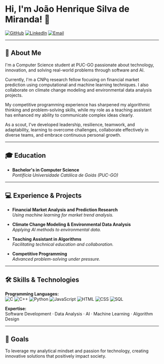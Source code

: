 # Hi, I'm João Henrique Silva de Miranda! 👋

[![GitHub](https://img.shields.io/badge/GitHub-JoaoHMiranda-181717?style=flat&logo=github&logoColor=white)](https://github.com/JoaoHMiranda)
[![LinkedIn](https://img.shields.io/badge/LinkedIn-João%20Henrique-0A66C2?style=flat&logo=linkedin&logoColor=white)](https://www.linkedin.com/in/joao-henrique-silva-de-miranda)
[![Email](https://img.shields.io/badge/Email-joaohsm13%40gmail.com-D14836?style=flat&logo=gmail&logoColor=white)](mailto:joaohsm13@gmail.com)

---

## 🚀 About Me

I'm a Computer Science student at PUC-GO passionate about technology, innovation, and solving real-world problems through software and AI.

Currently, I'm a CNPq research fellow focusing on financial market prediction using computational and machine learning techniques. I also collaborate on climate change modeling and environmental data analysis projects.

My competitive programming experience has sharpened my algorithmic thinking and problem-solving skills, while my role as a teaching assistant has enhanced my ability to communicate complex ideas clearly.

As a scout, I've developed leadership, resilience, teamwork, and adaptability, learning to overcome challenges, collaborate effectively in diverse teams, and embrace continuous personal growth.

---

## 🎓 Education

- **Bachelor's in Computer Science**  
  *Pontifícia Universidade Católica de Goiás (PUC-GO)*

---

## 💻 Experience & Projects

- **Financial Market Analysis and Prediction Research**  
  *Using machine learning for market trend analysis.*

- **Climate Change Modeling & Environmental Data Analysis**  
  *Applying AI methods to environmental data.*

- **Teaching Assistant in Algorithms**  
  *Facilitating technical education and collaboration.*

- **Competitive Programming**  
  *Advanced problem-solving under pressure.*

---

## 🛠️ Skills & Technologies

**Programming Languages:**  
![C](https://img.shields.io/badge/C-00599C?style=for-the-badge&logo=c&logoColor=white)
![C++](https://img.shields.io/badge/C++-00599C?style=for-the-badge&logo=c%2B%2B&logoColor=white)
![Python](https://img.shields.io/badge/Python-3776AB?style=for-the-badge&logo=python&logoColor=white)
![JavaScript](https://img.shields.io/badge/JavaScript-F7DF1E?style=for-the-badge&logo=javascript&logoColor=black)
![HTML](https://img.shields.io/badge/HTML-E34F26?style=for-the-badge&logo=html5&logoColor=white)
![CSS](https://img.shields.io/badge/CSS-1572B6?style=for-the-badge&logo=css3&logoColor=white)
![SQL](https://img.shields.io/badge/SQL-4479A1?style=for-the-badge&logo=mysql&logoColor=white)


**Expertise:**  
Software Development · Data Analysis · AI · Machine Learning · Algorithm Design

---

## 🎯 Goals

To leverage my analytical mindset and passion for technology, creating innovative solutions that positively impact society.
